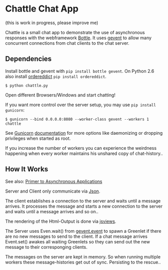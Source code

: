 Chattle Chat App
================

(this is work in progress, please improve me)


Chattle is a small chat app to demonstrate the use of asynchronous responses with the webframework [Bottle](https://github.com/defnull/bottle). It uses [gevent](https://bitbucket.org/denis/gevent/overview) to allow many concurrent connections from chat clients to the chat server.


Dependencies
------------

Install bottle and gevent with `pip install bottle gevent`.
On Python 2.6 also install [ordereddict](http://pypi.python.org/pypi/ordereddict) `pip install ordereddict`.

    $ python chattle.py

Open different Browsers/Windows and start chatting!



If you want more control over the server setup, you may use `pip install gunicorn`:

    $ gunicorn --bind 0.0.0.0:8080 --worker-class gevent --workers 1 chattle

See [Gunicorn](http://gunicorn.org/) [documentation](http://gunicorn.org/configure.html) for more options like daemonizing or dropping privileges when started as root.

If you increase the number of workers you can experience the weirdness happening when every worker maintains his unshared copy of chat-history..


How It Works
------------

See also: [Primer to Asynchronous Applications](http://bottlepy.org/docs/dev/async.html)

Server and Client only communicate via [Json](http://www.json.org/). 

The client establishes a connection to the server and waits until a message arrives. It processes the message and starts a new connection to the server and waits until a message arrives and so on.. 

The rendering of the Html-Output is done via [jsviews](https://github.com/BorisMoore/jsviews).

The Server uses Even.wait() from [gevent.event](http://www.gevent.org/gevent.event.html) to spawn a Greenlet if there are no new messages to send to the client. If a chat message arrives Event.set() awakes all waiting Greenlets so they can send out the new message to their corresponging clients.

The messages on the server are kept in memory. So when running multiple workers these message-histories get out of sync. Persisting to the rescue..